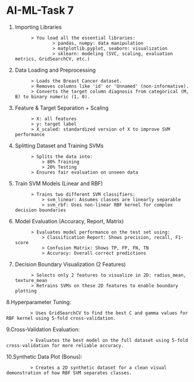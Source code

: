 # AI-ML-Task 7

1. Importing Libraries

             > You load all the essential libraries:
                     > pandas, numpy: data manipulation
                     > matplotlib.pyplot, seaborn: visualization
                     > sklearn: modeling (SVC, scaling, evaluation metrics, GridSearchCV, etc.)

2. Data Loading and Preprocessing

             > Loads the Breast Cancer dataset.
             > Removes columns like 'id' or 'Unnamed' (non-informative).
             > Converts the target column diagnosis from categorical (M, B) to binary numeric (1, 0).

3. Feature & Target Separation + Scaling

             > X: all features
             > y: target label
             > X_scaled: standardized version of X to improve SVM performance

4. Splitting Dataset and Training SVMs

             > Splits the data into:
                 > 80% Training
                 > 20% Testing
             > Ensures fair evaluation on unseen data

5. Train SVM Models (Linear and RBF)

             > Trains two different SVM classifiers:
                 > svm_linear: Assumes classes are linearly separable
                 > svm_rbf: Uses non-linear RBF kernel for complex decision boundaries

6. Model Evaluation (Accuracy, Report, Matrix)

             > Evaluates model performance on the test set using:
                 > Classification Report: Shows precision, recall, F1-score
                 > Confusion Matrix: Shows TP, FP, FN, TN
                 > Accuracy: Overall correct predictions

7. Decision Boundary Visualization (2 Features)

             > Selects only 2 features to visualize in 2D: radius_mean, texture_mean
             > Retrains SVMs on these 2D features to enable boundary plotting

8.Hyperparameter Tuning:
            
             > Uses GridSearchCV to find the best C and gamma values for RBF kernel using 5-fold cross-validation.

9.Cross-Validation Evaluation:

             > Evaluates the best model on the full dataset using 5-fold cross-validation for more reliable accuracy.

10.Synthetic Data Plot (Bonus):

             > Creates a 2D synthetic dataset for a clean visual demonstration of how RBF SVM separates classes.



